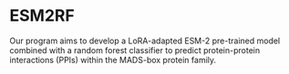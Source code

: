 # ESM2RF
Our program aims to develop a LoRA-adapted ESM-2 pre-trained model combined with a random forest classifier to predict protein-protein interactions (PPIs) within the MADS-box protein family.
